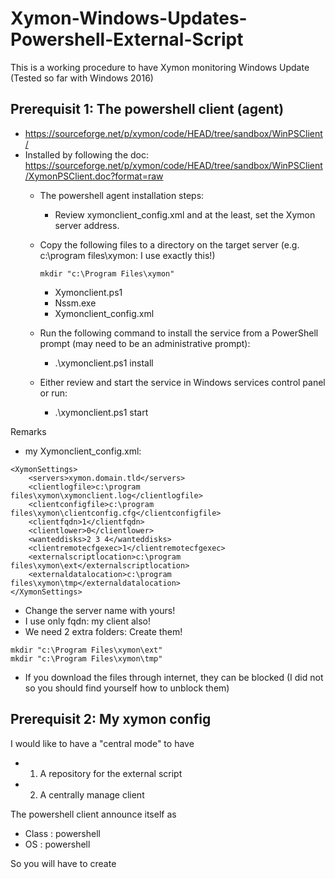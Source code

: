 # Xymon-Windows-Updates-Powershell-External-Script

This is a working procedure to have Xymon monitoring Windows Update
(Tested so far with Windows 2016)

## Prerequisit 1: The powershell client (agent)
- https://sourceforge.net/p/xymon/code/HEAD/tree/sandbox/WinPSClient/ 
- Installed by following the doc: https://sourceforge.net/p/xymon/code/HEAD/tree/sandbox/WinPSClient/XymonPSClient.doc?format=raw
    - The powershell agent installation steps: 
        - Review xymonclient_config.xml and at the least, set the Xymon server address.
    -	Copy the following files to a directory on the target server (e.g. c:\program files\xymon: I use exactly this!) 

        ```
        mkdir "c:\Program Files\xymon"
        ```

        - Xymonclient.ps1
        - Nssm.exe
        - Xymonclient_config.xml
    -	Run the following command to install the service from a PowerShell prompt (may need to be an administrative prompt):
        - .\xymonclient.ps1 install
    -	Either review and start the service in Windows services control panel or run:
        - .\xymonclient.ps1 start

Remarks
- my Xymonclient_config.xml:

```
<XymonSettings>
	<servers>xymon.domain.tld</servers>
	<clientlogfile>c:\program files\xymon\xymonclient.log</clientlogfile>
	<clientconfigfile>c:\program files\xymon\clientconfig.cfg</clientconfigfile>
	<clientfqdn>1</clientfqdn>
	<clientlower>0</clientlower>
	<wanteddisks>2 3 4</wanteddisks>
	<clientremotecfgexec>1</clientremotecfgexec>
	<externalscriptlocation>c:\program files\xymon\ext</externalscriptlocation>
	<externaldatalocation>c:\program files\xymon\tmp</externaldatalocation>
</XymonSettings>
```

- Change the server name with yours!  
- I use only fqdn: my client also! 
- We need 2 extra folders: Create them!

 ```
mkdir "c:\Program Files\xymon\ext"
mkdir "c:\Program Files\xymon\tmp"
```

- If you download the files through internet, they can be blocked (I did not so you should find yourself how to unblock them)

## Prerequisit 2: My xymon config
I would like to have a "central mode" to have 
- 1. A repository for the external script
- 2. A centrally manage client

The powershell client announce itself as 
- Class : powershell
- OS    : powershell

So you will have to create 

